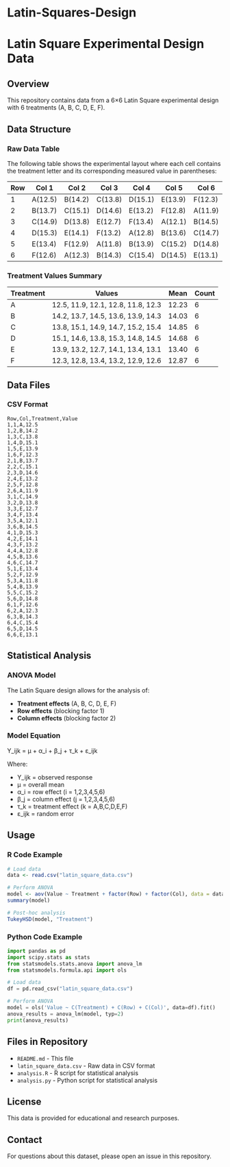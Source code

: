 # Latin-Squares-Design
# Latin Square Experimental Design Data

## Overview
This repository contains data from a 6×6 Latin Square experimental design with 6 treatments (A, B, C, D, E, F).

## Data Structure

### Raw Data Table
The following table shows the experimental layout where each cell contains the treatment letter and its corresponding measured value in parentheses:

| Row | Col 1 | Col 2 | Col 3 | Col 4 | Col 5 | Col 6 |
|-----|-------|-------|-------|-------|-------|-------|
| 1   | A(12.5) | B(14.2) | C(13.8) | D(15.1) | E(13.9) | F(12.3) |
| 2   | B(13.7) | C(15.1) | D(14.6) | E(13.2) | F(12.8) | A(11.9) |
| 3   | C(14.9) | D(13.8) | E(12.7) | F(13.4) | A(12.1) | B(14.5) |
| 4   | D(15.3) | E(14.1) | F(13.2) | A(12.8) | B(13.6) | C(14.7) |
| 5   | E(13.4) | F(12.9) | A(11.8) | B(13.9) | C(15.2) | D(14.8) |
| 6   | F(12.6) | A(12.3) | B(14.3) | C(15.4) | D(14.5) | E(13.1) |

### Treatment Values Summary

| Treatment | Values | Mean | Count |
|-----------|--------|------|-------|
| A | 12.5, 11.9, 12.1, 12.8, 11.8, 12.3 | 12.23 | 6 |
| B | 14.2, 13.7, 14.5, 13.6, 13.9, 14.3 | 14.03 | 6 |
| C | 13.8, 15.1, 14.9, 14.7, 15.2, 15.4 | 14.85 | 6 |
| D | 15.1, 14.6, 13.8, 15.3, 14.8, 14.5 | 14.68 | 6 |
| E | 13.9, 13.2, 12.7, 14.1, 13.4, 13.1 | 13.40 | 6 |
| F | 12.3, 12.8, 13.4, 13.2, 12.9, 12.6 | 12.87 | 6 |

## Data Files

### CSV Format
```csv
Row,Col,Treatment,Value
1,1,A,12.5
1,2,B,14.2
1,3,C,13.8
1,4,D,15.1
1,5,E,13.9
1,6,F,12.3
2,1,B,13.7
2,2,C,15.1
2,3,D,14.6
2,4,E,13.2
2,5,F,12.8
2,6,A,11.9
3,1,C,14.9
3,2,D,13.8
3,3,E,12.7
3,4,F,13.4
3,5,A,12.1
3,6,B,14.5
4,1,D,15.3
4,2,E,14.1
4,3,F,13.2
4,4,A,12.8
4,5,B,13.6
4,6,C,14.7
5,1,E,13.4
5,2,F,12.9
5,3,A,11.8
5,4,B,13.9
5,5,C,15.2
5,6,D,14.8
6,1,F,12.6
6,2,A,12.3
6,3,B,14.3
6,4,C,15.4
6,5,D,14.5
6,6,E,13.1
```

## Statistical Analysis

### ANOVA Model
The Latin Square design allows for the analysis of:
- **Treatment effects** (A, B, C, D, E, F)
- **Row effects** (blocking factor 1)
- **Column effects** (blocking factor 2)

### Model Equation
Y_ijk = μ + α_i + β_j + τ_k + ε_ijk

Where:
- Y_ijk = observed response
- μ = overall mean
- α_i = row effect (i = 1,2,3,4,5,6)
- β_j = column effect (j = 1,2,3,4,5,6)
- τ_k = treatment effect (k = A,B,C,D,E,F)
- ε_ijk = random error

## Usage

### R Code Example
```r
# Load data
data <- read.csv("latin_square_data.csv")

# Perform ANOVA
model <- aov(Value ~ Treatment + factor(Row) + factor(Col), data = data)
summary(model)

# Post-hoc analysis
TukeyHSD(model, "Treatment")
```

### Python Code Example
```python
import pandas as pd
import scipy.stats as stats
from statsmodels.stats.anova import anova_lm
from statsmodels.formula.api import ols

# Load data
df = pd.read_csv("latin_square_data.csv")

# Perform ANOVA
model = ols('Value ~ C(Treatment) + C(Row) + C(Col)', data=df).fit()
anova_results = anova_lm(model, typ=2)
print(anova_results)
```

## Files in Repository
- `README.md` - This file
- `latin_square_data.csv` - Raw data in CSV format
- `analysis.R` - R script for statistical analysis
- `analysis.py` - Python script for statistical analysis

## License
This data is provided for educational and research purposes.

## Contact
For questions about this dataset, please open an issue in this repository.
